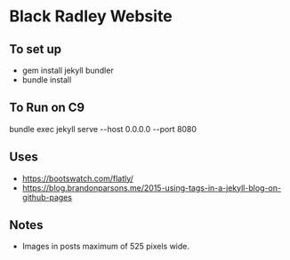 # Black Radley Website

## To set up

* gem install jekyll bundler
* bundle install

## To Run on C9

bundle exec jekyll serve --host 0.0.0.0 --port 8080

## Uses

* https://bootswatch.com/flatly/
* https://blog.brandonparsons.me/2015-using-tags-in-a-jekyll-blog-on-github-pages

## Notes

* Images in posts maximum of 525 pixels wide.
